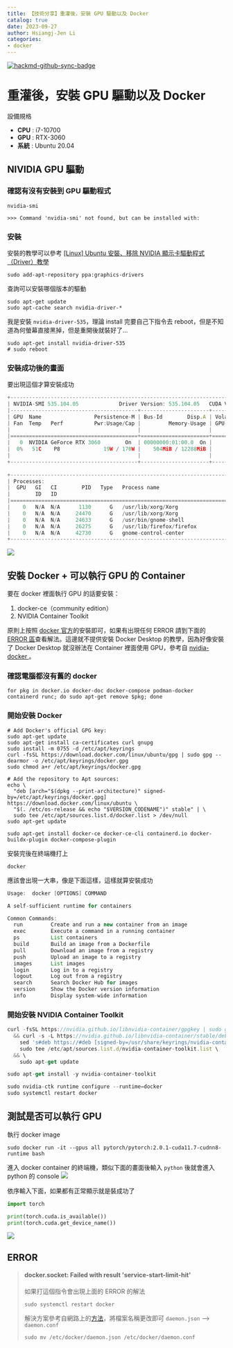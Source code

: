 ```yaml
---
title: 【技術分享】重灌後，安裝 GPU 驅動以及 Docker
catalog: true
date: 2023-09-27
author: Hsiangj-Jen Li
categories:
- docker
---
```


[![hackmd-github-sync-badge](https://hackmd.io/tuSj5ta8SgKq1kYGOjb1nw/badge)](https://hackmd.io/tuSj5ta8SgKq1kYGOjb1nw)

# 重灌後，安裝 GPU 驅動以及 Docker

設備規格
- **CPU** : i7-10700 
- **GPU** : RTX-3060
- **系統** : Ubuntu 20.04

## NIVIDIA GPU 驅動

### 確認有沒有安裝到 GPU 驅動程式

```
nvidia-smi
```

```shell
>>> Command 'nvidia-smi' not found, but can be installed with:
```

### 安裝
安裝的教學可以參考 [[Linux] Ubuntu 安裝、移除 NVIDIA 顯示卡驅動程式（Driver）教學](https://www.tokfun.net/os/linux/linux-ubuntu-install-remove-nvidia-driver/)


```
sudo add-apt-repository ppa:graphics-drivers
```

查詢可以安裝哪個版本的驅動
```
sudo apt-get update
sudo apt-cache search nvidia-driver-*
```

我是安裝 `nvidia-driver-535`，理論 install 完要自己下指令去 reboot，但是不知道為何螢幕直接黑掉，但是重開後就裝好了...
```
sudo apt-get install nvidia-driver-535
# sudo reboot
```

### 安裝成功後的畫面
要出現這個才算安裝成功

```javascript
+---------------------------------------------------------------------------------------+
| NVIDIA-SMI 535.104.05             Driver Version: 535.104.05   CUDA Version: 12.2     |
|-----------------------------------------+----------------------+----------------------+
| GPU  Name                 Persistence-M | Bus-Id        Disp.A | Volatile Uncorr. ECC |
| Fan  Temp   Perf          Pwr:Usage/Cap |         Memory-Usage | GPU-Util  Compute M. |
|                                         |                      |               MIG M. |
|=========================================+======================+======================|
|   0  NVIDIA GeForce RTX 3060        On  | 00000000:01:00.0  On |                  N/A |
|  0%   51C    P8              19W / 170W |    504MiB / 12288MiB |      5%      Default |
|                                         |                      |                  N/A |
+-----------------------------------------+----------------------+----------------------+
                                                                                         
+---------------------------------------------------------------------------------------+
| Processes:                                                                            |
|  GPU   GI   CI        PID   Type   Process name                            GPU Memory |
|        ID   ID                                                             Usage      |
|=======================================================================================|
|    0   N/A  N/A      1130      G   /usr/lib/xorg/Xorg                           35MiB |
|    0   N/A  N/A     24470      G   /usr/lib/xorg/Xorg                          149MiB |
|    0   N/A  N/A     24633      G   /usr/bin/gnome-shell                         34MiB |
|    0   N/A  N/A     26275      G   /usr/lib/firefox/firefox                    258MiB |
|    0   N/A  N/A     42730      G   gnome-control-center                          2MiB |
+---------------------------------------------------------------------------------------+

```
![](https://hackmd.io/_uploads/By0PiSxkp.png)


## 安裝 Docker + 可以執行 GPU 的 Container

要在 docker 裡面執行 GPU 的話要安裝：
1. docker-ce（community edition）
2. NVIDIA Container Toolkit

原則上按照 [docker 官方](https://docs.docker.com/engine/install/ubuntu/)的安裝即可，如果有出現任何 ERROR 請到下面的 [ERROR 區](#ERROR)查看解法。這邊就不提供安裝 Docker Desktop 的教學，因為好像安裝了 Docker Desktop 就沒辦法在 Container 裡面使用 GPU，參考自 [nvidia-docker ](https://github.com/NVIDIA/nvidia-docker/issues/1746#issuecomment-1599294621)。

### 確認電腦都沒有舊的 docker 
```
for pkg in docker.io docker-doc docker-compose podman-docker containerd runc; do sudo apt-get remove $pkg; done
```

### 開始安裝 Docker
```shell
# Add Docker's official GPG key:
sudo apt-get update
sudo apt-get install ca-certificates curl gnupg
sudo install -m 0755 -d /etc/apt/keyrings
curl -fsSL https://download.docker.com/linux/ubuntu/gpg | sudo gpg --dearmor -o /etc/apt/keyrings/docker.gpg
sudo chmod a+r /etc/apt/keyrings/docker.gpg

# Add the repository to Apt sources:
echo \
  "deb [arch="$(dpkg --print-architecture)" signed-by=/etc/apt/keyrings/docker.gpg] https://download.docker.com/linux/ubuntu \
  "$(. /etc/os-release && echo "$VERSION_CODENAME")" stable" | \
  sudo tee /etc/apt/sources.list.d/docker.list > /dev/null
sudo apt-get update
```

```shell
sudo apt-get install docker-ce docker-ce-cli containerd.io docker-buildx-plugin docker-compose-plugin
```

安裝完後在終端機打上
```
docker
```
應該會出現一大串，像是下面這樣，這樣就算安裝成功
```java
Usage:  docker [OPTIONS] COMMAND

A self-sufficient runtime for containers

Common Commands:
  run         Create and run a new container from an image
  exec        Execute a command in a running container
  ps          List containers
  build       Build an image from a Dockerfile
  pull        Download an image from a registry
  push        Upload an image to a registry
  images      List images
  login       Log in to a registry
  logout      Log out from a registry
  search      Search Docker Hub for images
  version     Show the Docker version information
  info        Display system-wide information

```


### 開始安裝 NVIDIA Container Toolkit

```javascript
curl -fsSL https://nvidia.github.io/libnvidia-container/gpgkey | sudo gpg --dearmor -o /usr/share/keyrings/nvidia-container-toolkit-keyring.gpg \
  && curl -s -L https://nvidia.github.io/libnvidia-container/stable/deb/nvidia-container-toolkit.list | \
    sed 's#deb https://#deb [signed-by=/usr/share/keyrings/nvidia-container-toolkit-keyring.gpg] https://#g' | \
    sudo tee /etc/apt/sources.list.d/nvidia-container-toolkit.list \
  && \
    sudo apt-get update
```
```javascript
sudo apt-get install -y nvidia-container-toolkit
```

```javascript
sudo nvidia-ctk runtime configure --runtime=docker
sudo systemctl restart docker
```

## 測試是否可以執行 GPU
執行 docker image
```
sudo docker run -it --gpus all pytorch/pytorch:2.0.1-cuda11.7-cudnn8-runtime bash
```
進入 docker container 的終端機，類似下面的畫面後輸入 `python` 後就會進入 python 的 console
![](https://hackmd.io/_uploads/SkjNEdlkT.png)

依序輸入下面，如果都有正常顯示就是裝成功了

```python
import torch

print(torch.cuda.is_available())
print(torch.cuda.get_device_name())
```
![](https://hackmd.io/_uploads/SJQhrOg1a.png)

## ERROR
> #### docker.socket: Failed with result 'service-start-limit-hit'
> 如果打這個指令會出現上面的 ERROR 的解法
> ```
> sudo systemctl restart docker
> ```
> 解決方案參考自網路上的[方法](https://blog.csdn.net/qq_43551263/article/details/115186371)，將檔案名稱更改即可 `daemon.json` --> `daemon.conf`
> 
> ```
> sudo mv /etc/docker/daemon.json /etc/docker/daemon.conf
> ```